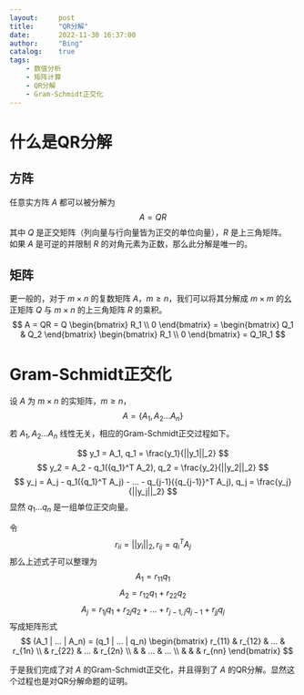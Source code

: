 ```yaml
---
layout:     post
title:      "QR分解"
date:       2022-11-30 16:37:00
author:     "Bing"
catalog:    true
tags:
    - 数值分析
    - 矩阵计算
    - QR分解
    - Gram-Schmidt正交化
---
```

# 什么是QR分解
## 方阵
任意实方阵 $A$ 都可以被分解为
$$
    A = QR
$$
其中 $Q$ 是正交矩阵（列向量与行向量皆为正交的单位向量），$R$ 是上三角矩阵。
如果 $A$ 是可逆的并限制 $R$ 的对角元素为正数，那么此分解是唯一的。

## 矩阵
更一般的，对于 $m \times n$ 的复数矩阵 $A$，$m \geq n$，我们可以将其分解成 $m \times m$ 的幺正矩阵 $Q$ 与 $m \times n$ 的上三角矩阵 $R$ 的乘积。
$$
    A = QR = Q \begin{bmatrix}
        R_1 \\
        0
    \end{bmatrix} = \begin{bmatrix}
        Q_1 & Q_2
    \end{bmatrix} \begin{bmatrix}
        R_1 \\
        0
    \end{bmatrix} = Q_1R_1
$$

# Gram-Schmidt正交化
设 $A$ 为 $m \times n$ 的实矩阵，$m \geq n$，
$$
    A = \{ A_1, A_2...A_n \}
$$
若 $A_1, A_2...A_n$ 线性无关，相应的Gram-Schmidt正交过程如下。

$$
    y_1 = A_1, q_1 = \frac{y_1}{||y_1||_2}
$$
$$
    y_2 = A_2 - q_1({q_1}^T A_2), q_2 = \frac{y_2}{||y_2||_2}
$$
$$
    y_j = A_j - q_1({q_1}^T A_j) - ... - q_{j-1}({q_{j-1}}^T A_j), q_j = \frac{y_j}{||y_j||_2}
$$
显然 $q_1 ... q_n$ 是一组单位正交向量。

令 
$$
r_{ii} = ||y_i||_2, r_{ij} = {q_i}^T A_j
$$
那么上述式子可以整理为
$$
    A_1 = r_{11}q_1
$$
$$
    A_2 = r_{12}q_1 + r_{22}q_2
$$
$$
    A_j = r_{1j}q_1 + r_{2j}q_2 + ... + r_{j-1,j}q_{j-1} + r_{jj}q_j
$$
写成矩阵形式
$$
    (A_1 | ... | A_n) = (q_1 | ... | q_n) \begin{bmatrix}
        r_{11} & r_{12} & ... & r_{1n} \\
        & r_{22} & ... & r_{2n} \\
        & & ... & ... \\
        & & & r_{nn}
    \end{bmatrix}
$$

于是我们完成了对 $A$ 的Gram-Schmidt正交化，并且得到了 $A$ 的QR分解。显然这个过程也是对QR分解命题的证明。